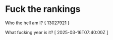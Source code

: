 # Fuck the rankings

Who the hell am I?
{ 13027921 }

What fucking year is it?
[ 2025-03-16T07:40:00Z ]
